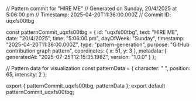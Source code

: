 // Pattern commit for "HIRE ME"
// Generated on Sunday, 20/4/2025 at 5:06:00 pm
// Timestamp: 2025-04-20T11:36:00.000Z
// Commit ID: uqxfs00tbg

const patternCommit_uqxfs00tbg = {
  id: "uqxfs00tbg",
  text: "HIRE ME",
  date: "20/4/2025",
  time: "5:06:00 pm",
  dayOfWeek: "Sunday",
  timestamp: "2025-04-20T11:36:00.000Z",
  type: "pattern-generation",
  purpose: "GitHub contribution graph pattern",
  coordinates: {
    x: 51,
    y: 3
  },
  metadata: {
    generatedAt: "2025-07-25T12:15:35.198Z",
    version: "1.0.0"
  }
};

// Pattern data for visualization
const patternData = {
  character: " ",
  position: 65,
  intensity: 2
};

export { patternCommit_uqxfs00tbg, patternData };
export default patternCommit_uqxfs00tbg;
